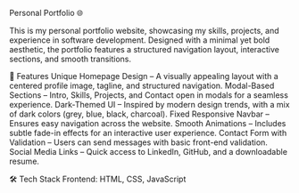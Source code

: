 Personal Portfolio 🌐

This is my personal portfolio website, showcasing my skills, projects, and experience in software development. Designed with a minimal yet bold aesthetic, the portfolio features a structured navigation layout, interactive sections, and smooth transitions.

🚀 Features Unique Homepage Design – A visually appealing layout with a centered profile image, tagline, and structured navigation. Modal-Based Sections – Intro, Skills, Projects, and Contact open in modals for a seamless experience. Dark-Themed UI – Inspired by modern design trends, with a mix of dark colors (grey, blue, black, charcoal). Fixed Responsive Navbar – Ensures easy navigation across the website. Smooth Animations – Includes subtle fade-in effects for an interactive user experience. Contact Form with Validation – Users can send messages with basic front-end validation. Social Media Links – Quick access to LinkedIn, GitHub, and a downloadable resume.

🛠 Tech Stack Frontend: HTML, CSS, JavaScript
